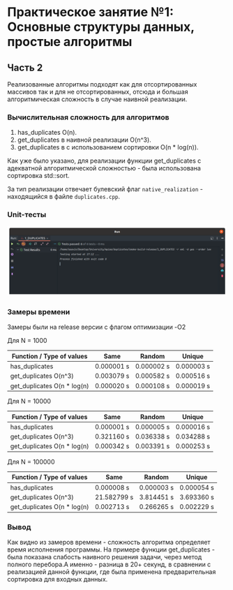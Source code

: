 # Практическое занятие №1: Основные структуры данных, простые алгоритмы

## Часть 2

Реализованные алгоритмы подходят как для отсортированных массивов так и для не отсортированных, 
отсюда и большая алгоритмическая сложность в случае наивной реализации.

### Вычислительная сложность для алгоритмов

1) has_duplicates O(n).
2) get_duplicates в наивной реализации O(n^3).
3) get_duplicates в с использованием сортировки O(n * log(n)).

Как уже было указано, для реализации функции get_duplicates с адекватной алгоритмической сложностью - была использована
сортировка std::sort.

За тип реализации отвечает булевский флаг `native_realization` - находящийся в файле `duplicates.cpp`.

### Unit-тесты

![unit-tests](./images/unit-tests.png)


### Замеры времени

Замеры были на release версии с флагом оптимизации -O2

Для N = 1000

| Function / Type of values   | Same       | Random     | Unique     |
|-----------------------------|------------|------------|------------|
| has_duplicates              | 0.000001 s | 0.000002 s | 0.000003 s |
| get_duplicates O(n^3)       | 0.003079 s | 0.000582 s | 0.000516 s | 
| get_duplicates O(n * log(n) | 0.000020 s | 0.000108 s | 0.000019 s |

Для N = 10000

| Function / Type of values   | Same       | Random     | Unique     |
|-----------------------------|------------|------------|------------|
| has_duplicates              | 0.000001 s | 0.000005 s | 0.000016 s |
| get_duplicates O(n^3)       | 0.321160 s | 0.036338 s | 0.034288 s |
| get_duplicates O(n * log(n) | 0.000342 s | 0.003391 s | 0.000253 s | 

Для N = 100000

| Function / Type of values   | Same         | Random     | Unique     |
|-----------------------------|--------------|------------|------------|
| has_duplicates              | 0.000008 s   | 0.000003 s | 0.000054 s |
| get_duplicates O(n^3)       | 21.582799 s  | 3.814451 s | 3.693360 s |
| get_duplicates O(n * log(n) | 0.002713 s   | 0.266265 s | 0.002229 s |

### Вывод

Как видно из замеров времени - сложность алгоритма определяет время исполнения программы.
На примере функции get_duplicates - 
была показана слабость наивного решения задачи, через метод полного перебора.А именно - разница
в 20+ секунд, в сравнении с реализацией данной функции, где была применена предварительная
сортировка для входных данных.
